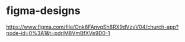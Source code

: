 # figma-designs
https://www.figma.com/file/Onk8FAnvqSh8RX9dVzvV04/church-app?node-id=0%3A1&t=pdriM8VmBfXVe9D0-1
